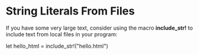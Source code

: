 # String Literals From Files

If you have some very large text, consider using the macro **include_str!** to include
text from local files in your program:

let hello_html = include_str!("hello.html")
